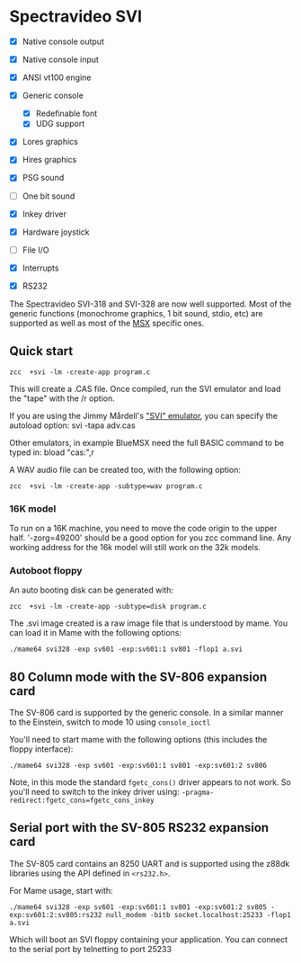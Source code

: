 # Spectravideo SVI

* [x] Native console output
* [x] Native console input
* [x] ANSI vt100 engine
* [x] Generic console
    * [x] Redefinable font 
    * [x] UDG support
* [x] Lores graphics
* [x] Hires graphics
* [x] PSG sound
* [ ] One bit sound
* [x] Inkey driver
* [x] Hardware joystick
* [ ] File I/O
* [x] Interrupts
* [x] RS232


The Spectravideo SVI-318 and SVI-328 are now well supported.
Most of the generic functions (monochrome graphics, 1 bit sound, stdio, etc) are supported as well as most of the [MSX](Platform---MSX) specific ones.



## Quick start

    zcc  +svi -lm -create-app program.c

This will create a .CAS file.
Once compiled, run the SVI emulator and load the "tape" with the /r option.

If you are using the Jimmy Mårdell's ["SVI" emulator](http://www.acc.umu.se/~yarin/sviemu/), you can specify the autoload option:
    svi -tapa adv.cas

Other emulators, in example BlueMSX need the full BASIC command to be typed in:
    bload "cas:",r
 
A WAV audio file can be created too, with the following option:

    zcc  +svi -lm -create-app -subtype=wav program.c


### 16K model

To run on a 16K machine, you need to move the code origin to the upper half.
'-zorg=49200' should be a good option for you zcc command line.  Any working address for the 16k model will still work on the 32k models.

### Autoboot floppy

An auto booting disk can be generated with:

    zcc  +svi -lm -create-app -subtype=disk program.c

The .svi image created is a raw image file that is understood by mame. You can load it in Mame with the following options:

    ./mame64 svi328 -exp sv601 -exp:sv601:1 sv801 -flop1 a.svi


## 80 Column mode with the SV-806 expansion card

The SV-806 card is supported by the generic console. In a similar manner to the Einstein, switch to mode 10 using `console_ioctl`

You'll need to start mame with the following options (this includes the floppy interface):

    ./mame64 svi328 -exp sv601 -exp:sv601:1 sv801 -exp:sv601:2 sv806

Note, in this mode the standard `fgetc_cons()` driver appears to not work. So you'll need to switch to the inkey driver using: `-pragma-redirect:fgetc_cons=fgetc_cons_inkey`

## Serial port with the SV-805 RS232 expansion card

The SV-805 card contains an 8250 UART and is supported using the z88dk libraries using the API defined in `<rs232.h>`.

For Mame usage, start with:

    ./mame64 svi328 -exp sv601 -exp:sv601:1 sv801 -exp:sv601:2 sv805 -exp:sv601:2:sv805:rs232 null_modem -bitb socket.localhost:25233 -flop1 a.svi

Which will boot an SVI floppy containing your application. You can connect to the serial port by telnetting to port 25233